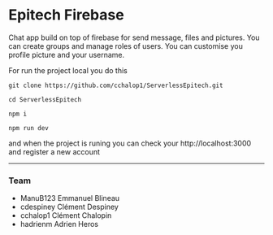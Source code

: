 # Epitech Firebase

Chat app build on top of firebase for send message, files and pictures.
You can create groups and manage roles of users.
You can customise you profile picture and your username.

For run the project local you do this

```
git clone https://github.com/cchalop1/ServerlessEpitech.git

cd ServerlessEpitech

npm i

npm run dev

```

and when the project is runing you can check your http://localhost:3000 and register a new account

---
### Team

- ManuB123 Emmanuel Blineau
- cdespiney Clément Despiney 
- cchalop1 Clément Chalopin
- hadrienm Adrien Heros

